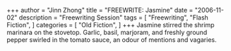 +++
author = "Jinn Zhong"
title = "FREEWRITE: Jasmine"
date = "2006-11-02"
description = "Freewriting Session"
tags = [
    "Freewriting",
    "Flash Fiction",
]
categories = [
    "Old Fiction",
]
+++
Jasmine stirred the shrimp marinara on the stovetop. Garlic, basil, marjoram, and freshly ground pepper swirled in the tomato sauce, an odour of mentions and vagaries.  
